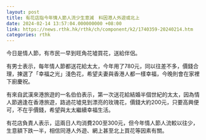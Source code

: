 ```yaml
---
layout: post
title: 有花店指今年情人節人流少生意減　料因港人外遊或北上
date: 2024-02-14 13:57:04.000000000 +08:00
link: https://news.rthk.hk/rthk/ch/component/k2/1740359-20240214.htm
categories: rthk
---
```


今日是情人節，有市民一早到旺角花墟買花，送給伴侶。

有男士表示，每年情人節都送花給太太，今年用了780元，同以往差不多，價錢合理，揀選了「幸福之光」淺色花，希望夫妻與香港人都一樣幸福，今晚則會在家裡下廚慶祝。

有來自武漢來港旅遊的一名伯伯表示，第一次送花給結婚半個世紀的太太，因為情人節適逢在香港旅遊，路過花墟見到漂亮的玫瑰花，價錢大約200元，只要高興便可，不在乎價錢，希望與太太繼續幸福生活。

有花店負責人表示，這兩日人均消費200至300元，但今年情人節人流較以往少，生意額下跌一半，相信同港人外遊、網上甚至北上買花等因素有關。
